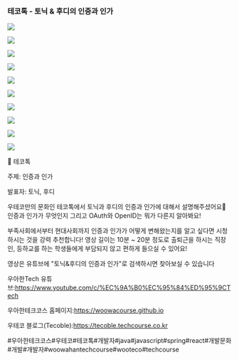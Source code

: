 ### 테코톡 - 토닉 & 후디의 인증과 인가

![](001.png)

![](002.png)

![](003.png)

![](004.png)

![](005.png)

![](006.png)

![](007.png)

![](008.png)

![](009.png)

![](010.png)

📮 테코톡

주제: 인증과 인가

발표자: 토닉, 후디

우테코만의 문화인 테코톡에서 토닉과 후디의 인증과 인가에 대해서 설명해주셨어요👏
인증과 인가가 무엇인지 그리고 OAuth와 OpenID는 뭐가 다른지 알아봐요!

부족사회에서부터 현대사회까지 인증과 인가가 어떻게 변해왔는지를 알고 싶다면 시청하시는 것을 강력 추천합니다! 
영상 길이는 10분 ~ 20분 정도로 출퇴근을 하시는 직장인, 등하교를 하는 학생들에게 부담되지 않고 편하게 들으실 수 있어요!

영상은 유튜브에 "토닉&후디의 인증과 인가"로 검색하시면 찾아보실 수 있습니다


우아한Tech 유튜브:https://www.youtube.com/c/%EC%9A%B0%EC%95%84%ED%95%9CTech

우아한테크코스 홈페이지:https://woowacourse.github.io

우테코 블로그(Tecoble):https://tecoble.techcourse.co.kr

#우아한테크코스#우테코#테코톡#개발자#java#javascript#spring#react#개발문화#개발#개발자#woowahantechcourse#wooteco#techcourse
